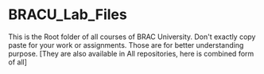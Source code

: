 # BRACU_Lab_Files
This is the Root folder of all courses of BRAC University. Don't exactly copy paste for your work or assignments. Those are for better understanding purpose. [They are also available in All repositories, here is combined form of all]

